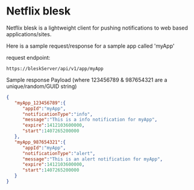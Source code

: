 Netflix blesk
=====

Netflix blesk is a lightweight client for pushing notifications to web based applications/sites.

Here is a sample request/response for a sample app called 'myApp'

request endpoint:
```text
https://bleskServer/api/v1/app/myApp
```

Sample response Payload (where 123456789 & 987654321 are a unique/random/GUID string)
```JSON
{
   "myApp_123456789":{
      "appId":"myApp",
      "notificationType":"info",
      "message":"This is a info notification for myApp",
      "expire":1412103600000,
      "start":1407265200000
   },
   "myApp_987654321":{
      "appId":"myApp",
      "notificationType":"alert",
      "message":"This is an alert notification for myApp",
      "expire":1412103600000,
      "start":1407265200000
   }
}
```

